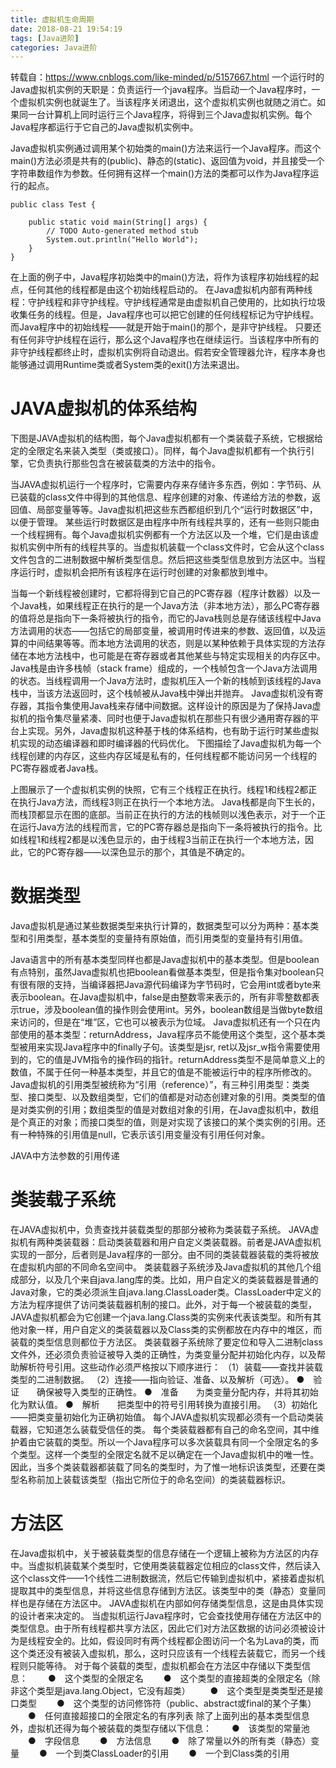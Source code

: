 ```yaml
---
title: 虚拟机生命周期
date: 2018-08-21 19:54:19
tags: [Java进阶]
categories: Java进阶
---
```

转载自：https://www.cnblogs.com/like-minded/p/5157667.html
一个运行时的Java虚拟机实例的天职是：负责运行一个java程序。当启动一个Java程序时，一个虚拟机实例也就诞生了。当该程序关闭退出，这个虚拟机实例也就随之消亡。如果同一台计算机上同时运行三个Java程序，将得到三个Java虚拟机实例。每个Java程序都运行于它自己的Java虚拟机实例中。

Java虚拟机实例通过调用某个初始类的main()方法来运行一个Java程序。而这个main()方法必须是共有的(public)、静态的(static)、返回值为void，并且接受一个字符串数组作为参数。任何拥有这样一个main()方法的类都可以作为Java程序运行的起点。
	
	public class Test {
	 
		public static void main(String[] args) {
			// TODO Auto-generated method stub
			System.out.println("Hello World");
		}
	}

在上面的例子中，Java程序初始类中的main()方法，将作为该程序初始线程的起点，任何其他的线程都是由这个初始线程启动的。
在Java虚拟机内部有两种线程：守护线程和非守护线程。守护线程通常是由虚拟机自己使用的，比如执行垃圾收集任务的线程。但是，Java程序也可以把它创建的任何线程标记为守护线程。而Java程序中的初始线程——就是开始于main()的那个，是非守护线程。
只要还有任何非守护线程在运行，那么这个Java程序也在继续运行。当该程序中所有的非守护线程都终止时，虚拟机实例将自动退出。假若安全管理器允许，程序本身也能够通过调用Runtime类或者System类的exit()方法来退出。
 # JAVA虚拟机的体系结构
下图是JAVA虚拟机的结构图，每个Java虚拟机都有一个类装载子系统，它根据给定的全限定名来装入类型（类或接口）。同样，每个Java虚拟机都有一个执行引擎，它负责执行那些包含在被装载类的方法中的指令。

当JAVA虚拟机运行一个程序时，它需要内存来存储许多东西，例如：字节码、从已装载的class文件中得到的其他信息、程序创建的对象、传递给方法的参数，返回值、局部变量等等。Java虚拟机把这些东西都组织到几个“运行时数据区”中，以便于管理。
某些运行时数据区是由程序中所有线程共享的，还有一些则只能由一个线程拥有。每个Java虚拟机实例都有一个方法区以及一个堆，它们是由该虚拟机实例中所有的线程共享的。当虚拟机装载一个class文件时，它会从这个class文件包含的二进制数据中解析类型信息。然后把这些类型信息放到方法区中。当程序运行时，虚拟机会把所有该程序在运行时创建的对象都放到堆中。

当每一个新线程被创建时，它都将得到它自己的PC寄存器（程序计数器）以及一个Java栈，如果线程正在执行的是一个Java方法（非本地方法），那么PC寄存器的值将总是指向下一条将被执行的指令，而它的Java栈则总是存储该线程中Java方法调用的状态——包括它的局部变量，被调用时传进来的参数、返回值，以及运算的中间结果等等。而本地方法调用的状态，则是以某种依赖于具体实现的方法存储在本地方法栈中，也可能是在寄存器或者其他某些与特定实现相关的内存区中。
Java栈是由许多栈帧（stack frame）组成的，一个栈帧包含一个Java方法调用的状态。当线程调用一个Java方法时，虚拟机压入一个新的栈帧到该线程的Java栈中，当该方法返回时，这个栈帧被从Java栈中弹出并抛弃。
Java虚拟机没有寄存器，其指令集使用Java栈来存储中间数据。这样设计的原因是为了保持Java虚拟机的指令集尽量紧凑、同时也便于Java虚拟机在那些只有很少通用寄存器的平台上实现。另外，Java虚拟机这种基于栈的体系结构，也有助于运行时某些虚拟机实现的动态编译器和即时编译器的代码优化。
下图描绘了Java虚拟机为每一个线程创建的内存区，这些内存区域是私有的，任何线程都不能访问另一个线程的PC寄存器或者Java栈。

上图展示了一个虚拟机实例的快照，它有三个线程正在执行。线程1和线程2都正在执行Java方法，而线程3则正在执行一个本地方法。
Java栈都是向下生长的，而栈顶都显示在图的底部。当前正在执行的方法的栈帧则以浅色表示，对于一个正在运行Java方法的线程而言，它的PC寄存器总是指向下一条将被执行的指令。比如线程1和线程2都是以浅色显示的，由于线程3当前正在执行一个本地方法，因此，它的PC寄存器——以深色显示的那个，其值是不确定的。

 # 数据类型
Java虚拟机是通过某些数据类型来执行计算的，数据类型可以分为两种：基本类型和引用类型，基本类型的变量持有原始值，而引用类型的变量持有引用值。

Java语言中的所有基本类型同样也都是Java虚拟机中的基本类型。但是boolean有点特别，虽然Java虚拟机也把boolean看做基本类型，但是指令集对boolean只有很有限的支持，当编译器把Java源代码编译为字节码时，它会用int或者byte来表示boolean。在Java虚拟机中，false是由整数零来表示的，所有非零整数都表示true，涉及boolean值的操作则会使用int。另外，boolean数组是当做byte数组来访问的，但是在“堆”区，它也可以被表示为位域。
Java虚拟机还有一个只在内部使用的基本类型：returnAddress，Java程序员不能使用这个类型，这个基本类型被用来实现Java程序中的finally子句。该类型是jsr, ret以及jsr_w指令需要使用到的，它的值是JVM指令的操作码的指针。returnAddress类型不是简单意义上的数值，不属于任何一种基本类型，并且它的值是不能被运行中的程序所修改的。
Java虚拟机的引用类型被统称为“引用（reference）”，有三种引用类型：类类型、接口类型、以及数组类型，它们的值都是对动态创建对象的引用。类类型的值是对类实例的引用；数组类型的值是对数组对象的引用，在Java虚拟机中，数组是个真正的对象；而接口类型的值，则是对实现了该接口的某个类实例的引用。还有一种特殊的引用值是null，它表示该引用变量没有引用任何对象。

JAVA中方法参数的引用传递

 # 类装载子系统
在JAVA虚拟机中，负责查找并装载类型的那部分被称为类装载子系统。
JAVA虚拟机有两种类装载器：启动类装载器和用户自定义类装载器。前者是JAVA虚拟机实现的一部分，后者则是Java程序的一部分。由不同的类装载器装载的类将被放在虚拟机内部的不同命名空间中。
类装载器子系统涉及Java虚拟机的其他几个组成部分，以及几个来自java.lang库的类。比如，用户自定义的类装载器是普通的Java对象，它的类必须派生自java.lang.ClassLoader类。ClassLoader中定义的方法为程序提供了访问类装载器机制的接口。此外，对于每一个被装载的类型，JAVA虚拟机都会为它创建一个java.lang.Class类的实例来代表该类型。和所有其他对象一样，用户自定义的类装载器以及Class类的实例都放在内存中的堆区，而装载的类型信息则都位于方法区。
类装载器子系统除了要定位和导入二进制class文件外，还必须负责验证被导入类的正确性，为类变量分配并初始化内存，以及帮助解析符号引用。这些动作必须严格按以下顺序进行：
（1）装载——查找并装载类型的二进制数据。
（2）连接——指向验证、准备、以及解析（可选）。
●　验证　　确保被导入类型的正确性。
●　准备　　为类变量分配内存，并将其初始化为默认值。
●　解析　　把类型中的符号引用转换为直接引用。
（3）初始化——把类变量初始化为正确初始值。
每个JAVA虚拟机实现都必须有一个启动类装载器，它知道怎么装载受信任的类。
每个类装载器都有自己的命名空间，其中维护着由它装载的类型。所以一个Java程序可以多次装载具有同一个全限定名的多个类型。这样一个类型的全限定名就不足以确定在一个Java虚拟机中的唯一性。因此，当多个类装载器都装载了同名的类型时，为了惟一地标识该类型，还要在类型名称前加上装载该类型（指出它所位于的命名空间）的类装载器标识。

 # 方法区
在Java虚拟机中，关于被装载类型的信息存储在一个逻辑上被称为方法区的内存中。当虚拟机装载某个类型时，它使用类装载器定位相应的class文件，然后读入这个class文件——1个线性二进制数据流，然后它传输到虚拟机中，紧接着虚拟机提取其中的类型信息，并将这些信息存储到方法区。该类型中的类（静态）变量同样也是存储在方法区中。
JAVA虚拟机在内部如何存储类型信息，这是由具体实现的设计者来决定的。
当虚拟机运行Java程序时，它会查找使用存储在方法区中的类型信息。由于所有线程都共享方法区，因此它们对方法区数据的访问必须被设计为是线程安全的。比如，假设同时有两个线程都企图访问一个名为Lava的类，而这个类还没有被装入虚拟机，那么，这时只应该有一个线程去装载它，而另一个线程则只能等待。
对于每个装载的类型，虚拟机都会在方法区中存储以下类型信息：
　　●　这个类型的全限定名
　　●　这个类型的直接超类的全限定名（除非这个类型是java.lang.Object，它没有超类）
　　●　这个类型是类类型还是接口类型
　　●　这个类型的访问修饰符（public、abstract或final的某个子集）
　　●　任何直接超接口的全限定名的有序列表
除了上面列出的基本类型信息外，虚拟机还得为每个被装载的类型存储以下信息：
　　●　该类型的常量池
　　●　字段信息
　　●　方法信息
　　●　除了常量以外的所有类（静态）变量
　　●　一个到类ClassLoader的引用
　　●　一个到Class类的引用







